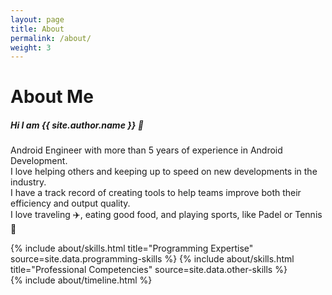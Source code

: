 ```yaml
---
layout: page
title: About
permalink: /about/
weight: 3
---
```


# **About Me**

##### Hi I am **{{ site.author.name }}** :wave:<br>
Android Engineer with more than 5 years of experience in Android Development.<br>
I love helping others and keeping up to speed on new developments in the industry.<br>
I have a track record of creating tools to help teams improve both their efficiency and output quality.<br>
I love traveling ✈️, eating good food, and playing sports, like Padel or Tennis 🎾

<div class="row">
{% include about/skills.html title="Programming Expertise" source=site.data.programming-skills %}
{% include about/skills.html title="Professional Competencies" source=site.data.other-skills %}
</div>

<div class="row">
{% include about/timeline.html %}
</div>
